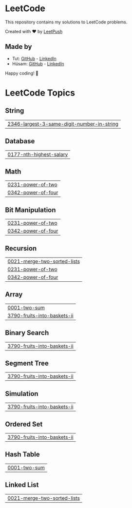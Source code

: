 # LeetCode

This repository contains my solutions to LeetCode problems.

Created with :heart: by [LeetPush](https://github.com/husamahmud/LeetPush)

 ## Made by 
 - Tut: [GitHub](https://github.com/TutTrue) - [LinkedIn](https://www.linkedin.com/in/mahmoud-hamdy-8b6825245/)
 - Hüsam: [GitHub](https://github.com/husamahmud) - [LinkedIn](https://www.linkedin.com/in/husamahmud/)

 Happy coding! 🚀


<!---LeetCode Topics Start-->
# LeetCode Topics
## String
|  |
| ------- |
| [2346-largest-3-same-digit-number-in-string](https://github.com/Hesham-Elwakeel/LeetCode-Solution/tree/master/2346-largest-3-same-digit-number-in-string) |
## Database
|  |
| ------- |
| [0177-nth-highest-salary](https://github.com/Hesham-Elwakeel/LeetCode-Solution/tree/master/0177-nth-highest-salary) |
## Math
|  |
| ------- |
| [0231-power-of-two](https://github.com/Hesham-Elwakeel/LeetCode-Solution/tree/master/0231-power-of-two) |
| [0342-power-of-four](https://github.com/Hesham-Elwakeel/LeetCode-Solution/tree/master/0342-power-of-four) |
## Bit Manipulation
|  |
| ------- |
| [0231-power-of-two](https://github.com/Hesham-Elwakeel/LeetCode-Solution/tree/master/0231-power-of-two) |
| [0342-power-of-four](https://github.com/Hesham-Elwakeel/LeetCode-Solution/tree/master/0342-power-of-four) |
## Recursion
|  |
| ------- |
| [0021-merge-two-sorted-lists](https://github.com/Hesham-Elwakeel/LeetCode-Solution/tree/master/0021-merge-two-sorted-lists) |
| [0231-power-of-two](https://github.com/Hesham-Elwakeel/LeetCode-Solution/tree/master/0231-power-of-two) |
| [0342-power-of-four](https://github.com/Hesham-Elwakeel/LeetCode-Solution/tree/master/0342-power-of-four) |
## Array
|  |
| ------- |
| [0001-two-sum](https://github.com/Hesham-Elwakeel/LeetCode-Solution/tree/master/0001-two-sum) |
| [3790-fruits-into-baskets-ii](https://github.com/Hesham-Elwakeel/LeetCode-Solution/tree/master/3790-fruits-into-baskets-ii) |
## Binary Search
|  |
| ------- |
| [3790-fruits-into-baskets-ii](https://github.com/Hesham-Elwakeel/LeetCode-Solution/tree/master/3790-fruits-into-baskets-ii) |
## Segment Tree
|  |
| ------- |
| [3790-fruits-into-baskets-ii](https://github.com/Hesham-Elwakeel/LeetCode-Solution/tree/master/3790-fruits-into-baskets-ii) |
## Simulation
|  |
| ------- |
| [3790-fruits-into-baskets-ii](https://github.com/Hesham-Elwakeel/LeetCode-Solution/tree/master/3790-fruits-into-baskets-ii) |
## Ordered Set
|  |
| ------- |
| [3790-fruits-into-baskets-ii](https://github.com/Hesham-Elwakeel/LeetCode-Solution/tree/master/3790-fruits-into-baskets-ii) |
## Hash Table
|  |
| ------- |
| [0001-two-sum](https://github.com/Hesham-Elwakeel/LeetCode-Solution/tree/master/0001-two-sum) |
## Linked List
|  |
| ------- |
| [0021-merge-two-sorted-lists](https://github.com/Hesham-Elwakeel/LeetCode-Solution/tree/master/0021-merge-two-sorted-lists) |
<!---LeetCode Topics End-->